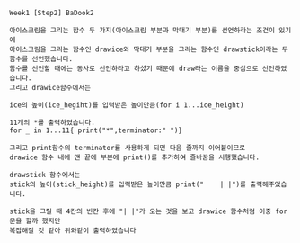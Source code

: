     Week1 [Step2] BaDook2
    
    아이스크림을 그리는 함수 두 가지(아이스크림 부분과 막대기 부분)를 선언하라는 조건이 있기에 
    아이스크림을 그리는 함수인 drawice와 막대기 부분을 그리는 함수인 drawstick이라는 두 함수를 선언했습니다.
    함수를 선언할 때에는 동사로 선언하라고 하셨기 때문에 draw라는 이름을 중심으로 선언하였습니다.
    그리고 drawice함수에서는 
    
    ice의 높이(ice_hegiht)를 입력받은 높이만큼(for i 1...ice_height)
    
    11개의 *를 출력하였습니다.
    for _ in 1...11{ print("*",terminator:" ")}
    
    그리고 print함수의 terminator를 사용하게 되면 다음 줄까지 이어붙이므로 
    drawice 함수 내에 맨 끝에 부분에 print()를 추가하여 줄바꿈을 시행했습니다.
    
    drawstick 함수에서는 
    stick의 높이(stick_height)를 입력받은 높이만큼 print("    | |")를 출력해주었습니다.
    
    stick을 그릴 때 4칸의 빈칸 후에 "| |"가 오는 것을 보고 drawice 함수처럼 이중 for문을 할까 했지만
    복잡해질 것 같아 위와같이 출력하였습니다
